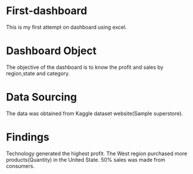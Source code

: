 # First-dashboard
This is my first attempt on dashboard using excel.

# Dashboard Object
The objective of the dashboard is to know the profit and sales by region,state and category.

# Data Sourcing
The data was obtained from Kaggle dataset website(Sample superstore).

# Findings
Technology generated the highest profit.
The West region purchased more products(Quantity) in the United State.
50% sales was made from consumers.

